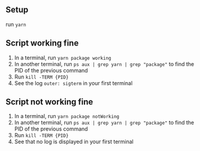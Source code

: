 ## Setup

run `yarn`

## Script working fine

1. In a terminal, run `yarn package working`
2. In another terminal, run `ps aux | grep yarn | grep "package"` to find the PID of the previous command
3. Run `kill -TERM {PID}`
4. See the log `outer: sigterm` in your first terminal

## Script not working fine

1. In a terminal, run `yarn package notWorking`
2. In another terminal, run `ps aux | grep yarn | grep "package"` to find the PID of the previous command
3. Run `kill -TERM {PID}`
4. See that no log is displayed in your first terminal

